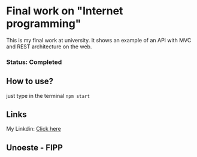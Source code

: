 # Final work on "Internet programming"
<p>This is my final work at university. It shows an example of an API with MVC and REST architecture on the web.</p>

### Status: Completed

## How to use?
just type in the terminal
`npm start`
<br/>

## Links
My Linkdin: [Click here](https://www.linkedin.com/in/roberto-komuro-824912354/)
## Unoeste - FIPP